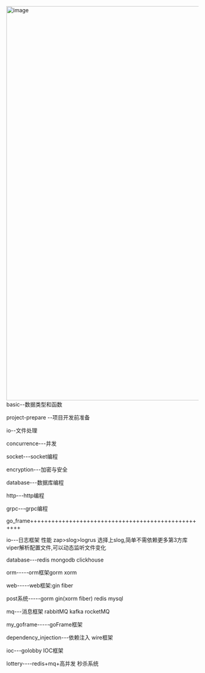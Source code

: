 <img width="1920" height="1030" alt="image" src="https://github.com/user-attachments/assets/d5a54a8e-967c-490c-a8d3-10ab9715b9c5" />basic--数据类型和函数

project-prepare --项目开发前准备

io--文件处理

concurrence---并发

socket---socket编程

encryption---加密与安全

database---数据库编程

http---http编程

grpc---grpc编程

go_frame+++++++++++++++++++++++++++++++++++++++++++++++++++

io---日志框架 性能 zap>slog>logrus   选择上slog,简单不需依赖更多第3方库   viper解析配置文件,可以动态监听文件变化

database---redis mongodb clickhouse

orm-----orm框架gorm xorm 

web-----web框架:gin  fiber

post系统-----gorm gin(xorm fiber) redis  mysql 

mq---消息框架 rabbitMQ  kafka  rocketMQ 

my_goframe-----goFrame框架

dependency_injection---依赖注入  wire框架

ioc---golobby IOC框架

lottery----redis+mq+高并发  秒杀系统
